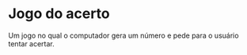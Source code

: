 # Jogo do acerto
 Um jogo no qual o computador gera um número e pede para o usuário tentar acertar.
